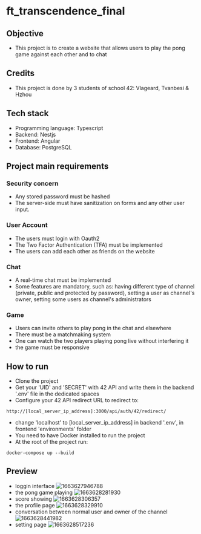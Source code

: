 # ft_transcendence_final

## Objective
* This project is to create a website that allows users to play the pong game against each other and to chat
## Credits
* This project is done by 3 students of school 42: Vlageard, Tvanbesi & Hzhou

## Tech stack
* Programming language: Typescript
* Backend: Nestjs
* Frontend: Angular
* Database: PostgreSQL

## Project main requirements
### Security concern
* Any stored password must be hashed
* The server-side must have sanitization on forms and any other user input.
### User Account
* The users must login with Oauth2
* The Two Factor Authentication (TFA) must be implemented
* The users can add each other as friends on the website
### Chat
* A real-time chat must be implemented
* Some features are mandatory, such as: having different type of channel (private, public and protected by password), setting a user as channel's owner, setting some users as channel's administrators
### Game
* Users can invite others to play pong in the chat and elsewhere
* There must be a matchmaking system
* One can watch the two players playing pong live without interfering it
* the game must be responsive

## How to run
* Clone the project
* Get your 'UID' and 'SECRET' with 42 API and write them in the backend '.env' file in the dedicated spaces
* Configure your 42 API redirect URL to redirect to:
```
http://[local_server_ip_address]:3000/api/auth/42/redirect/
```
* change 'localhost' to [local_server_ip_address] in backend '.env', in frontend 'environments' folder
* You need to have Docker installed to run the project
* At the root of the project run:
```shell
docker-compose up --build
```

## Preview
- loggin interface
![1663627946788](https://user-images.githubusercontent.com/43440213/191134455-33b1a975-f51f-4c4c-821f-5d5aa2d7b676.jpg)
- the pong game playing
![1663628281930](https://user-images.githubusercontent.com/43440213/191134528-37cdcded-64e0-4ab5-a9f3-a93c57b1493f.jpg)
- score showing
![1663628306357](https://user-images.githubusercontent.com/43440213/191134560-134d2685-f70c-4d43-aaf2-0a7e93fb0084.jpg)
- the profile page
![1663628329910](https://user-images.githubusercontent.com/43440213/191134585-330600ae-9b2f-4a0b-9f6c-65ba635ba4e2.jpg)
- conversation between normal user and owner of the channel
![1663628441982](https://user-images.githubusercontent.com/43440213/191134601-fcdcc131-dd9b-4256-872d-2f818689e8a3.jpg)
- setting page
![1663628517236](https://user-images.githubusercontent.com/43440213/191134667-afea2379-e5ba-4acc-9254-379458d2e85b.jpg)
